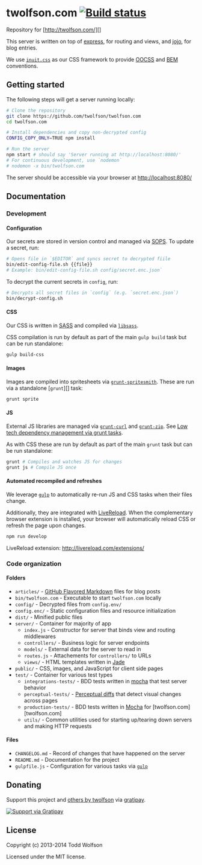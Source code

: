# twolfson.com [![Build status](https://travis-ci.org/twolfson/twolfson.com.png?branch=master)](https://travis-ci.org/twolfson/twolfson.com)

Repository for [http://twolfson.com/][]

This server is written on top of [express][], for routing and views, and [jojo][], for blog entries.

We use [`inuit.css`][] as our CSS framework to provide [OOCSS][] and [BEM][] conventions.

[http://twolfson.com/]: http://twolfson.com/
[express]: http://expressjs.com/
[jojo]: https://github.com/twolfson/jojo/
[`inuit.css`]: https://github.com/csswizardry/inuit.css
[OOCSS]: http://oocss.org/
[BEM]: http://bem.info/

## Getting started
The following steps will get a server running locally:

```bash
# Clone the repository
git clone https://github.com/twolfson/twolfson.com
cd twolfson.com

# Install dependencies and copy non-decrypted config
CONFIG_COPY_ONLY=TRUE npm install

# Run the server
npm start # should say 'Server running at http://localhost:8080/'
# For continuous development, use `nodemon`
# nodemon -x bin/twolfson.com
```

The server should be accessible via your browser at [http://localhost:8080/](http://localhost:8080/)

## Documentation
### Development
#### Configuration
Our secrets are stored in version control and managed via [SOPS][]. To update a secret, run:

```bash
# Opens file in `$EDITOR` and syncs secret to decrypted fiile
bin/edit-config-file.sh {{file}}
# Example: bin/edit-config-file.sh config/secret.enc.json`
```

To decrypt the current secrets in `config`, run:

```bash
# Decrypts all secret files in `config` (e.g. `secret.enc.json`)
bin/decrypt-config.sh
```

[SOPS]: https://github.com/mozilla/sops

#### CSS
Our CSS is written in [SASS][] and compiled via [`libsass`][].

CSS compilation is run by default as part of the main `gulp build` task but can be run standalone:

```bash
gulp build-css
```

[SASS]: http://sass-lang.com/
[`libsass`]: https://github.com/sass/libsass

#### Images
Images are compiled into spritesheets via [`grunt-spritesmith`][]. These are run via a standalone [`grunt`][] task:

```bash
grunt sprite
```

[`grunt-spritesmith`]: https://github.com/Ensighten/grunt-spritesmith

#### JS
External JS libraries are managed via [`grunt-curl`][] and [`grunt-zip`][]. See [Low tech dependency management via grunt tasks][lo-fi-grunt].

As with CSS these are run by default as part of the main `grunt` task but can be run standalone:

```bash
grunt # Compiles and watches JS for changes
grunt js # Compile JS once
```

[`grunt-curl`]: https://github.com/twolfson/grunt-curl
[`grunt-zip`]: https://github.com/twolfson/grunt-zip
[lo-fi-grunt]: /2014-01-19-low-tech-dependency-management-via-grunt-tasks

#### Automated recompiled and refreshes
We leverage [`gulp`][] to automatically re-run JS and CSS tasks when their files change.

Additionally, they are integrated with [LiveReload][]. When the complementary browser extension is installed, your browser will automatically reload CSS or refresh the page upon changes.

```bash
npm run develop
```

LiveReload extension: http://livereload.com/extensions/

[`gulp`]: http://gulpjs.com/
[LiveReload]: http://livereload.com/

### Code organization
#### Folders
- `articles/` - [GitHub Flavored Markdown][] files for blog posts
- `bin/twolfson.com` - Executable to start `twolfson.com` locally
- `config/` - Decrypted files from `config.env/`
- `config.enc/` - Static configuration files and resource initialization
- `dist/` - Minified public files
- `server/` - Container for majority of app
    - `index.js` - Constructor for server that binds view and routing middlewares
    - `controllers/` - Business logic for server endpoints
    - `models/` - External data for the server to read in
    - `routes.js` - Attachements for `controllers/` to URLs
    - `views/` - HTML templates written in [Jade][]
- `public/` - CSS, images, and JavaScript for client side pages
- `test/` - Container for various test types
    - `integrations-tests/` - BDD tests written in [mocha][] that test server behavior
    - `perceptual-tests/` - [Perceptual diffs][] that detect visual changes across pages
    - `production-tests/` - BDD tests written in [Mocha][mocha] for [twolfson.com][twolfson.com]
    - `utils/` - Common utilities used for starting up/tearing down servers and making HTTP requests

[GitHub Flavored Markdown]: https://help.github.com/articles/github-flavored-markdown
[Jade]: http://jade-lang.com/
[mocha]: https://github.com/tj/mocha/
[Perceptual diffs]: http://www.youtube.com/watch?v=UMnZiTL0tUc

#### Files
- `CHANGELOG.md` - Record of changes that have happened on the server
- `README.md` - Documentation for the project
- `gulpfile.js` - Configuration for various tasks via [`gulp`][]

## Donating
Support this project and [others by twolfson][gratipay] via [gratipay][].

[![Support via Gratipay][gratipay-badge]][gratipay]

[gratipay-badge]: https://cdn.rawgit.com/gratipay/gratipay-badge/2.x.x/dist/gratipay.png
[gratipay]: https://www.gratipay.com/twolfson/

## License
Copyright (c) 2013-2014 Todd Wolfson

Licensed under the MIT license.
